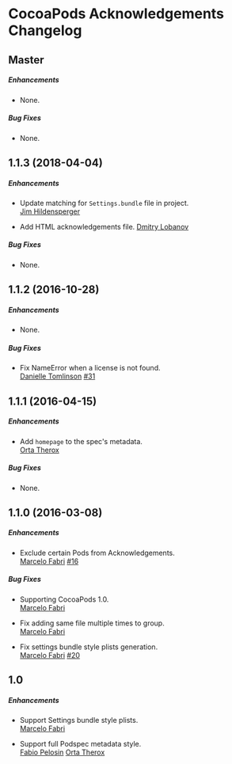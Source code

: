 # CocoaPods Acknowledgements Changelog

## Master

##### Enhancements

* None.  

##### Bug Fixes

* None.  


## 1.1.3 (2018-04-04)

##### Enhancements

* Update matching for `Settings.bundle` file in project.  
  [Jim Hildensperger](https://github.com/jhildensperger)

* Add HTML acknowledgements file.
  [Dmitry Lobanov](https://github.com/lolgear)

##### Bug Fixes

* None.  


## 1.1.2 (2016-10-28)

##### Enhancements

* None.  

##### Bug Fixes

* Fix NameError when a license is not found.  
  [Danielle Tomlinson](https://github.com/dantoml)
  [#31](https://github.com/CocoaPods/cocoapods-acknowledgements/issues/31)


## 1.1.1 (2016-04-15)

##### Enhancements

* Add `homepage` to the spec's metadata.  
  [Orta Therox](https://github.com/orta)

##### Bug Fixes

* None.  


## 1.1.0 (2016-03-08)

##### Enhancements

* Exclude certain Pods from Acknowledgements.  
  [Marcelo Fabri](https://github.com/marcelofabri)
  [#16](https://github.com/CocoaPods/cocoapods-acknowledgements/issues/16)

##### Bug Fixes

* Supporting CocoaPods 1.0.  
  [Marcelo Fabri](https://github.com/marcelofabri)

* Fix adding same file multiple times to group.   
  [Marcelo Fabri](https://github.com/marcelofabri)

* Fix settings bundle style plists generation.  
  [Marcelo Fabri](https://github.com/marcelofabri)
  [#20](https://github.com/CocoaPods/cocoapods-acknowledgements/issues/20)


## 1.0

##### Enhancements

* Support Settings bundle style plists.  
  [Marcelo Fabri](https://github.com/marcelofabri)

* Support full Podspec metadata style.  
  [Fabio Pelosin](https://github.com/fabiopelosin)
  [Orta Therox](https://github.com/orta)
